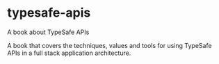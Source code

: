 # typesafe-apis
A book about TypeSafe APIs

A book that covers the techniques, values and tools for using TypeSafe APIs in a full stack application architecture.
